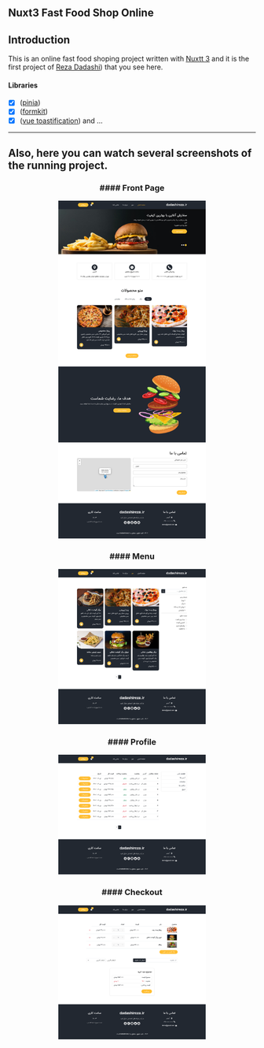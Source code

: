 ## Nuxt3 Fast Food Shop Online

## Introduction

This is an online fast food shoping project written with [Nuxtt 3](https://nuxt.com/) and it is the first project of [Reza Dadashi](https://github.com/RezaDadashi)) that you see here.

#### Libraries
- [x] ([pinia](https://pinia.vuejs.org))
- [x] ([formkit](https://formkit.com))
- [x] ([vue toastification](https://vue-toastification.maronato.dev))
and ...

---

## Also, here you can watch several screenshots of the running project.

<p align="center">
  <h3 align="center">#### Front Page</h3>
</p>

<p align="center">
<img alt="special sponsor appwrite" src="https://raw.githubusercontent.com/RezaDadashi/nuxt3-fast-food-shop-online/main/app/assets/images/1.png" width="300">
</p>

<p align="center">
  <h3 align="center">#### Menu</h3>
</p>

<p align="center">
<img alt="special sponsor appwrite" src="https://raw.githubusercontent.com/RezaDadashi/nuxt3-fast-food-shop-online/main/app/assets/images/2.png" width="300">
</p>

<p align="center">
  <h3 align="center">#### Profile</h3>
</p>

<p align="center">
<img alt="special sponsor appwrite" src="https://raw.githubusercontent.com/RezaDadashi/nuxt3-fast-food-shop-online/main/app/assets/images/3.png" width="300">
</p>

<p align="center">
  <h3 align="center">#### Checkout</h3>
</p>

<p align="center">
<img alt="special sponsor appwrite" src="https://raw.githubusercontent.com/RezaDadashi/nuxt3-fast-food-shop-online/main/app/assets/images/4.png" width="300">
</p>

  
  
  
